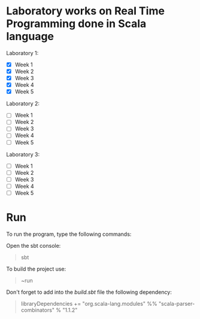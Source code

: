 ﻿# Laboratory works on Real Time Programming done in Scala language

Laboratory 1: 
- [x] Week 1
- [x] Week 2
- [x] Week 3
- [x] Week 4
- [x] Week 5

Laboratory 2: 
- [ ] Week 1
- [ ] Week 2
- [ ] Week 3
- [ ] Week 4
- [ ] Week 5

Laboratory 3: 
- [ ] Week 1
- [ ] Week 2
- [ ] Week 3
- [ ] Week 4
- [ ] Week 5

# Run

To run the program, type the following commands: 

Open the sbt console: 
> sbt

To build the project use: 
> ~run

Don't forget to add into the *build.sbt* file the following dependency:
> libraryDependencies += "org.scala-lang.modules" %% "scala-parser-combinators" % "1.1.2"
